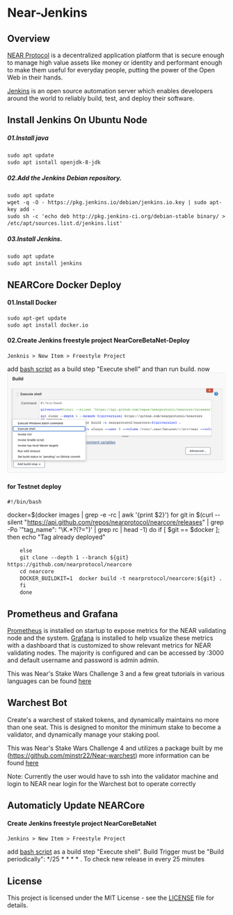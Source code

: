 # Near-Jenkins

## Overview

 [NEAR Protocol](https://near.org/) is a decentralized application platform that is secure enough to manage high value assets like money or identity and performant enough to make them useful for everyday people, putting the power of the Open Web in their hands.
 
 [Jenkins](https://www.jenkins.io/) is an open source automation server which enables developers around the world to reliably build, test, and deploy their software.
## Install Jenkins On Ubuntu Node
  ##### 01.Install java
    sudo apt update 
    sudo apt isntall openjdk-8-jdk

  ##### 02.Add the Jenkins Debian repository.
    sudo apt update
    wget -q -O - https://pkg.jenkins.io/debian/jenkins.io.key | sudo apt-key add -
    sudo sh -c 'echo deb http://pkg.jenkins-ci.org/debian-stable binary/ > /etc/apt/sources.list.d/jenkins.list'
  ##### 03.Install Jenkins.
    sudo apt update
    sudo apt install jenkins
## NEARCore Docker Deploy
####    01.Install Docker  
    sudo apt-get update
    sudo apt install docker.io
####    02.Create Jenkins freestyle project NearCoreBetaNet-Deploy
    Jenknis > New Item > Freestyle Project
   add [bash script](https://github.com/minstr22/nearcore-ci-cd/blob/master/Scripts/NearCoreBetaNet-Deploy.sh) as a build step "Execute shell" and than run build. now
   ![Screenshot](deploy.png)


####     for Testnet deploy
    #!/bin/bash
docker=$(docker images | grep -e -rc | awk '{print $2}')
for git in $(curl --silent "https://api.github.com/repos/nearprotocol/nearcore/releases" | grep -Po '"tag_name": "\K.*?(?=")' | grep rc | head -1)
do
   if	[ $git == $docker ]; then
        echo "Tag already deployed"
		
        else
        git clone --depth 1 --branch ${git} https://github.com/nearprotocol/nearcore
        cd nearcore
        DOCKER_BUILDKIT=1  docker build -t nearprotocol/nearcore:${git} .
        fi
        done




## Prometheus and Grafana
[Prometheus](https://prometheus.io/) is installed on startup to expose metrics for the NEAR validating node and the system. [Grafana](https://grafana.com/) is installed to help vsualize these metrics with a dashboard that is customized to show relevant metrics for NEAR validating nodes. The majority is configured and can be accessed by :3000 and default username and password is admin admin.

This was Near's Stake Wars Challenge 3 and a few great tutorials in various languages can be found [here](https://github.com/nearprotocol/stakewars/blob/master/challenges/challenge003.md/) 

## Warchest Bot
Create's a warchest of staked tokens, and dynamically maintains no more than one seat. This is designed to monitor the minimum stake to become a validator, and dynamically manage your staking pool.

This was Near's Stake Wars Challenge 4 and utilizes a package built by me (https://github.com/minstr22/Near-warchest) more information can be found [here](https://github.com/nearprotocol/stakewars/blob/master/challenges/challenge004.md/)

Note: Currently the user would have to ssh into the validator machine and login to NEAR near login for the Warchest bot to operate correctly

## Automaticly Update NEARCore
####    Create Jenkins freestyle project NearCoreBetaNet
    Jenkins > New Item > Freestyle Project
   add [bash script](https://github.com/minstr22/nearcore-ci-cd/blob/master/Scripts/NearCoreBetaNet.sh) as a build step "Execute shell".
   Build Trigger must be "Build periodically": */25 * * * * . To check new release in every 25 minutes
    

## License

This project is licensed under the MIT License - see the [LICENSE](LICENSE) file for details.
